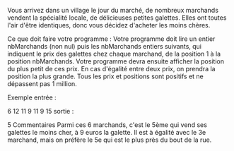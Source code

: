 Vous arrivez dans un village le jour du marché, de nombreux marchands vendent la spécialité locale, de délicieuses petites galettes. Elles ont toutes l'air d'être identiques, donc vous décidez d'acheter les moins chères.

Ce que doit faire votre programme :
Votre programme doit lire un entier nbMarchands (non nul) puis les nbMarchands entiers suivants, qui indiquent le prix des galettes chez chaque marchand, de la position 1 à la position nbMarchands. Votre programme devra ensuite afficher la position du plus petit de ces prix. En cas d'égalité entre deux prix, on prendra la position la plus grande. Tous les prix et positions sont positifs et ne dépassent pas 1 million.

Exemple
entrée :

6
12
11
9
11
9
15
sortie :

5
Commentaires
Parmi ces 6 marchands, c'est le 5ème qui vend ses galettes le moins cher, à 9 euros la galette. Il est à égalité avec le 3e marchand, mais on préfère le 5e qui est le plus près du bout de la rue.